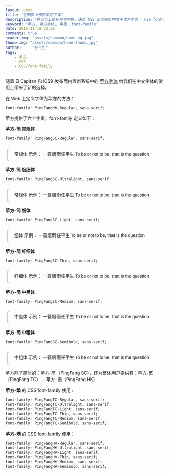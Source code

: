 ```yaml
---
layout: post
title: "在网页上使用苹方字体"
description: "在网页上使用苹方字体。通过 CSS 定义网页中文字体为苹方： CSS font-family: PingFangSC-Regular。苹方提供了六个字种，使用方法如文。"
keyword: "苹方, 苹方字体, 苹黑, font-family"
date: 2015-11-18 23:30
comments: true
header-img: "assets/common/home-bg.jpg"
thumb-img: "assets/common/home-thumb.jpg"
author:     "任平生"
tags:
    - 苹方
    - CSS
    - CSS/font-family
---
```


随着 El Capitan 和 iOS9 发布而内置新系统中的 [苹方字体](http://www.apple.com/cn/osx/whats-new/#international-fonts) 给我们在中文字体的使用上带来了新的选择。

在 Web 上定义字体为苹方的方法：

``` css
font-family: PingFangHK-Regular, sans-serif;
```



苹方提供了六个字重，font-family 定义如下：

**苹方-简 常规体**

``` css
font-family: PingFangSC-Regular, sans-serif;
```

<div class="code-demo" style="font-family: PingFangSC-Regular, sans-serif;">常规体 示例： 一蓑烟雨任平生 To be or not to be, that is the question</div>



**苹方-简 极细体**

``` css
font-family: PingFangSC-Ultralight, sans-serif;
```

<div class="code-demo" style="font-family: PingFangSC-Ultralight, sans-serif;">常规体 示例： 一蓑烟雨任平生 To be or not to be, that is the question</div>



**苹方-简 细体**

``` css
font-family: PingFangSC-Light, sans-serif;
```

<div class="code-demo" style="font-family: PingFangSC-Light, sans-serif;">细体 示例： 一蓑烟雨任平生 To be or not to be, that is the question</div>



**苹方-简 纤细体**

``` css
font-family: PingFangSC-Thin, sans-serif;
```

<div class="code-demo" style="font-family: PingFangSC-Thin, sans-serif;">纤细体 示例： 一蓑烟雨任平生 To be or not to be, that is the question</div>



**苹方-简 中黑体**

``` css
font-family: PingFangSC-Medium, sans-serif;
```

<div class="code-demo" style="font-family: PingFangSC-Medium, sans-serif;">中黑体 示例： 一蓑烟雨任平生 To be or not to be, that is the question</div>



**苹方-简 中粗体**

``` css
font-family: PingFangSC-Semibold, sans-serif;
```

<div class="code-demo" style="font-family: PingFangSC-Semibold, sans-serif;">中粗体 示例： 一蓑烟雨任平生 To be or not to be, that is the question</div>



苹方除了简体的：苹方-简（PingFang SC），还为繁体用户提供有：苹方-繁（PingFang TC） ，苹方-港（PingFang HK）

**苹方-繁** 的 CSS font-family 使用：

``` css
font-family: PingFangTC-Regular, sans-serif;
font-family: PingFangTC-Ultralight, sans-serif;
font-family: PingFangTC-Light, sans-serif;
font-family: PingFangTC-Thin, sans-serif;
font-family: PingFangTC-Medium, sans-serif;
font-family: PingFangTC-Semibold, sans-serif;
```



**苹方-港** 的 CSS font-family 使用：

``` css
font-family: PingFangHK-Regular, sans-serif;
font-family: PingFangHK-Ultralight, sans-serif;
font-family: PingFangHK-Light, sans-serif;
font-family: PingFangHK-Thin, sans-serif;
font-family: PingFangHK-Medium, sans-serif;
font-family: PingFangHK-Semibold, sans-serif;
```



<style>

.code-demo{

position: relative;

margin: 30px auto;

padding-left: 2em;

}

.code-demo:before{

content: '{';

position: absolute;

left: 0;

top: 50%;

line-height: 110%;

font-size: 3em;

font-family: Helvetica Neue;

opacity: 0.2;

-webkit-transform: translateY(-58%);

}

</style>



